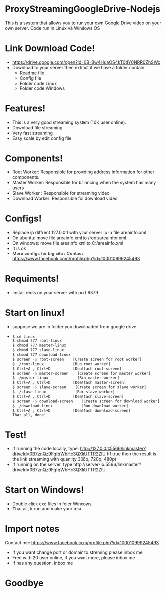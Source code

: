 # ProxyStreamingGoogleDrive-Nodejs

This is a system that allows you to run your own Google Drive video on your own server. Code run in Linux và Windows OS

# Link Download Code!
   - https://drive.google.com/open?id=0B-Bw4HuaOS4kT0tlY0NRR0ZhSWc
   - Download to your server then extract it we have a folder contain 
        - Readme file
        - Config file 
        - Folder code Linux
        - Folder code Windows

# Features!
  - This is a very good streaming system (10K user online).
  - Download file streaming
  - Very fast streaming
  - Easy scale by edit config file
# Components!
  - Root Worker: Responsible for providing address information for other components.
  - Master Worker: Responsible for balancing when the system has many users
  - Slave Worker : Responsible for streaming video
  - Download Worker: Responsible for download video
# Configs!
  - Replace ip diffrent 127.0.0.1 with your server ip in file areainfo.xml
  - On ubuntu: move file areainfo.xml to /root/areainfor.xml
  - On windows: move file areainfo.xml to C:/areainfo.xml
  - It is ok
  - More configs for big site : Contact https://www.facebook.com/profile.php?id=100010999245493
# Requiments!
  - Install redis on your server with port 6379
# Start on linux!
  - suppose we are in folder you downloaded from google drive
  - ```sh
    $ cd Linux
    $ chmod 777 root-linux
    $ chmod 777 master-linux
    $ chmod 777 slave-linux
    $ chmod 777 download-linux
    $ screen -S root-screen    [Create screen for root worker]
    $ ./root-linux             [Run root worker]
    $ Ctrl+A , Ctrl+D          [Deattach root-screen]
    $ screen -S master-screen    [Create screen for master worker]
    $ ./master-linux             [Run master worker]
    $ Ctrl+A , Ctrl+D          [Deattach master-screen]
    $ screen -S slave-screen    [Create screen for slave worker]
    $ ./slave-linux             [Run slave worker]
    $ Ctrl+A , Ctrl+D          [Deattach slave-screen]
    $ screen -S download-screen    [Create screen for download worker]
    $ ./download-linux             [Run download worker]
    $ Ctrl+A , Ctrl+D          [Deattach download-screen]
    That all, done!
    ```

# Test!
  - If running the code locally, type: http://127.0.0.1:5566/linkmaster?driveId=0B7znQz9FgfqWbHc3QXhUTTR2ZlU (If true then the result is the link streaming with quanlity 306p, 720p, 480p)
  - If running on the server, type http://server-ip:5566/linkmaster?driveId=0B7znQz9FgfqWbHc3QXhUTTR2ZlU
# Start on Windows!
  - Double click exe files in foler Windows
  - That all, it run and make your test
# Import notes
Contact me: https://www.facebook.com/profile.php?id=100010999245493
  - If you want change port or domain to streming please inbox me
  - Free with 20 user online, if you want more, please inbox me
  - If has any question, inbox me
# Goodbye

